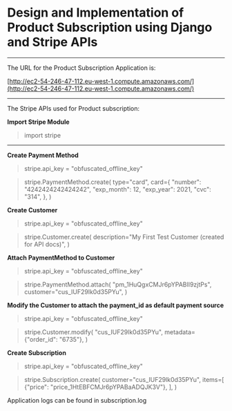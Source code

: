 # Design and Implementation of Product Subscription using Django and Stripe APIs

---

The URL for the Product Subscription Application is:


[http://ec2-54-246-47-112.eu-west-1.compute.amazonaws.com/](http://ec2-54-246-47-112.eu-west-1.compute.amazonaws.com/)

---

The Stripe APIs used for Product subscription:

**Import Stripe Module**

> import stripe

---

**Create Payment Method**

> stripe.api_key = "obfuscated_offline_key"

> stripe.PaymentMethod.create(
>  type="card",
>  card={
>    "number": "4242424242424242",
>    "exp_month": 12,
>    "exp_year": 2021,
>    "cvc": "314",
>  },
> )

**Create Customer**

> stripe.api_key = "obfuscated_offline_key"

> stripe.Customer.create(
>   description="My First Test Customer (created for API docs)",
> )

**Attach PaymentMethod to Customer**

> stripe.api_key = "obfuscated_offline_key"

> stripe.PaymentMethod.attach(
>   "pm_1HuQgxCMJr6pYPABIl9zjtPs",
>   customer="cus_IUF29lk0d35PYu",
> )

**Modify the Customer to attach the payment_id as default payment source**

> stripe.api_key = "obfuscated_offline_key"

> stripe.Customer.modify(
>   "cus_IUF29lk0d35PYu",
>   metadata={"order_id": "6735"},
> )

**Create Subscription**

> stripe.api_key = "obfuscated_offline_key"

> stripe.Subscription.create(
>   customer="cus_IUF29lk0d35PYu",
>   items=[
>     {"price": "price_1HtEBFCMJr6pYPABaADQJK3V"},
>   ],
> )

Application logs can be found in subscription.log
